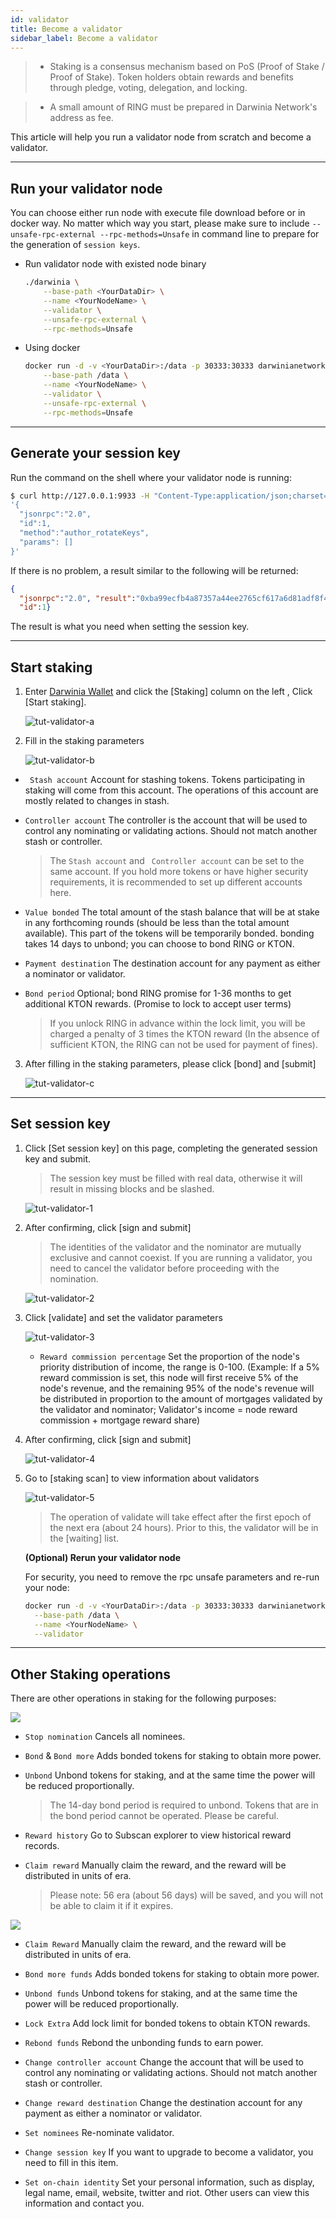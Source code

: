 ```yaml
---
id: validator
title: Become a validator
sidebar_label: Become a validator
---
```

> - Staking is a consensus mechanism based on PoS (Proof of Stake / Proof of Stake). Token holders obtain rewards and benefits through pledge, voting, delegation, and locking.

> - A small amount of RING must be prepared in Darwinia Network's address as fee.

This article will help you run a validator node from scratch and become a validator.

<hr />

## Run your validator node

You can choose either run node with execute file download before or in docker way. No matter which way you start, please make sure 
to include `--unsafe-rpc-external --rpc-methods=Unsafe` in command line to prepare for the generation of `session keys`.

- Run validator node with existed node binary
  
  ```sh
  ./darwinia \
      --base-path <YourDataDir> \
      --name <YourNodeName> \
      --validator \
      --unsafe-rpc-external \
      --rpc-methods=Unsafe
	```  

- Using docker
  
  ```bash
  docker run -d -v <YourDataDir>:/data -p 30333:30333 darwinianetwork/darwinia:v0.7.0 \
	  --base-path /data \
  	  --name <YourNodeName> \
      --validator \
  	  --unsafe-rpc-external \
  	  --rpc-methods=Unsafe
    ```

<hr />

## Generate your session key

Run the command on the shell where your validator node is running:

```sh
$ curl http://127.0.0.1:9933 -H "Content-Type:application/json;charset=utf-8" -d \
'{
  "jsonrpc":"2.0",
  "id":1,
  "method":"author_rotateKeys",
  "params": []
}'
```

If there is no problem, a result similar to the following will be returned:

```json
{
  "jsonrpc":"2.0", "result":"0xba99ecfb4a87357a44ee2765cf617a6d81adf8f43e522db52e348d2f9d45ccde12d53d562e14bb18522fbc3032b786f44b2b92240f4756386d4baec68bbfb882bbabcce1440c84d7f5b67c8ecb956345100d5dbd07adfeba3d9482f95d9dec6c68d085323e61590f850c38244dd2c2bc4055548d9edfd0471f47da7667c17fe8",
  "id":1}
```

The result is what you need when setting the session key.

<hr />

## Start staking

1. Enter [Darwinia Wallet](https://apps.darwinia.network) and click the [Staking] column on the left , Click [Start staking].
   
   ![tut-validator-a](assets/tut-validator-a.png)


2. Fill in the staking parameters
   
   ![tut-validator-b](assets/tut-validator-b.png)
   
  - ` Stash account` Account for stashing tokens. Tokens participating in staking will come from this account. The operations of this account are mostly related to changes in stash.
  - `Controller account`  The controller is the account that will be used to control any nominating or validating actions. Should not match another stash or controller.
     
	 > The `Stash account` and ` Controller account` can be set to the same account. If you hold more tokens or have higher security requirements, it is recommended to set up different accounts here.

  - `Value bonded` The total amount of the stash balance that will be at stake in any forthcoming rounds (should be less than the total amount available).  This part of the tokens will be temporarily bonded. bonding takes 14 days to unbond; you can choose to bond RING or KTON.
  - `Payment destination` The destination account for any payment as either a nominator or validator.
  - `Bond period` Optional; bond RING promise for 1-36 months to get additional KTON rewards. (Promise to lock to accept user terms)

     > If you unlock RING in advance within the lock limit, you will be charged a penalty of 3 times the KTON reward (In the absence of sufficient KTON, the RING can not be used for payment of fines).

3. After filling in the staking parameters, please click [bond] and [submit]
   
   ![tut-validator-c](assets/tut-validator-c.png)

<hr />

## Set session key

1. Click [Set session key] on this page, completing the generated session key and submit. 
    
	> The session key must be filled with real data, otherwise it will result in missing blocks and be slashed.
	
	![tut-validator-1](assets/tut-validator-1.png)

2. After confirming, click [sign and submit] 
   
   > The identities of the validator and the nominator are mutually exclusive and cannot coexist. If you are running a validator, you need to cancel the validator before proceeding with the nomination.
   
   ![tut-validator-2](assets/tut-validator-2.png)

3. Click [validate] and set the validator parameters
   
   ![tut-validator-3](assets/tut-validator-3.png)
   
   - `Reward commission percentage` Set the proportion of the node's priority distribution of income, the range is 0-100. (Example: If a 5% reward commission is set, this node will first receive 5% of the node's revenue, and the remaining 95% of the node's revenue will be distributed in proportion to the amount of mortgages validated by the validator and nominator; Validator's income = node reward commission + mortgage reward share)
  
4. After confirming, click [sign and submit]
   
   ![tut-validator-4](assets/tut-validator-4.png)

5. Go to [staking scan] to view information about validators
   
   ![tut-validator-5](assets/tut-validator-5.png)
   
     > The operation of validate will take effect after the first epoch of the next era (about 24 hours). Prior to this, the validator will be in the [waiting] list.
	
	**(Optional) Rerun your validator node**
	
	For security, you need to remove the rpc unsafe parameters and re-run your node:

   ```bash
   docker run -d -v <YourDataDir>:/data -p 30333:30333 darwinianetwork/darwinia:v0.7.0 \
     --base-path /data \
     --name <YourNodeName> \
   	 --validator
   ```

<hr />

## Other Staking operations

There are other operations in staking for the following purposes:

![](assets/wiki-tut-validator-6-en.png)

- `Stop nomination` Cancels all nominees.

- `Bond` & `Bond more` Adds bonded tokens for staking to obtain more power.

- `Unbond` Unbond tokens for staking, and at the same time the power will be reduced proportionally.

  > The 14-day bond period is required to unbond. Tokens that are in the bond period cannot be operated. Please be careful.

- `Reward history` Go to Subscan explorer to view historical reward records.

- `Claim reward` Manually claim the reward, and the reward will be distributed in units of era.

  > Please note: 56 era (about 56 days) will be saved, and you will not be able to claim it if it expires.

![](assets/wiki-tut-validator-7-en.png)

- `Claim Reward` Manually claim the reward, and the reward will be distributed in units of era.
  
- `Bond more funds` Adds bonded tokens for staking to obtain more power.
  
- `Unbond funds` Unbond tokens for staking, and at the same time the power will be reduced proportionally. 
  
- `Lock Extra` Add lock limit for bonded tokens to obtain KTON rewards.
  
- `Rebond funds` Rebond the unbonding funds to earn power.

- `Change controller account` Change the account  that will be used to control any nominating or validating actions. Should not match another stash or controller.
  
- `Change reward destination` Change the destination account for any payment as either a nominator or validator.
  
- `Set nominees` Re-nominate validator.
  
- `Change session key` If you want to upgrade to become a validator, you need to fill in this item. 
  
- `Set on-chain identity` Set your personal information, such as display, legal name, email, website, twitter and riot. Other users can view this information and contact you.


